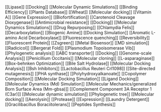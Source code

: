 [[Lipase]]
[[Docking]]
[[Molecular Dynamic Simulations]]
[[Binding Efficiency]]
[[Plants Database]]
[[Wheat]]
[[Molecular docking]]
[[Vitamin A]]
[[Gene Expression]]
[[Biofortification]]
[[Carotenoid Cleavage Dioxygenase]]
[[Antimicrobial resistance]]
[[Docking]]
[[Molecular Dynamics Simulations]]
[[Drug Repurposing]]
[[Chlamydia Felis]]
[[Decarboxylation]]
[[Biogenic Amine]]
[[Docking Simulation]]
[[Aromatic L-amino Acid Decarboxylase]]
[[Fluorescence quenching]]
[[Reversibility]]
[[Fluorescent Protein]]
[[Zsgreen]]
[[Metal Biosensor]]
[[MD simulation]]
[[Radicicol]]
[[Bergerat Fold]]
[[Plasmodium Topoisomerase Vib]]
[[Phylogenetic analysis]]
[[ABC transporter]]
[[Docking]]
[[Genome-scale Analysis]]
[[Penicillium Occitanis]]
[[Molecular cloning]]
[[L-asparaginase]]
[[Box-behnken Optimization]]
[[Bile Salt Hydrolase]]
[[Molecular Docking Analysis]]
[[Bsh Inhibitors]]
[[Lactobacillus Reuteri Crl1098]]
[[Site-directed mutagenesis]]
[[PHA synthase]]
[[Polyhydroxyalkanoate]]
[[Copolymer Composition]]
[[Molecular Docking Simulation]]
[[Ligand Docking]]
[[Molecular Dynamics (Md) Simulation]]
[[Molecular Mechanics/generalized Born Surface Area (Mm-gbsa)]]
[[Complement Component 3A Receptor 1 (C3ar)]]
[[Molecular dynamic simulation]]
[[Phylogenetic tree]]
[[Molecular docking]]
[[Aerolysin]]
[[Protease]]
[[Expression]]
[[Laundry Detergent]]
[[Gracilibacillus Boraciitolerans]]
[[Peptides Synthesis]]
